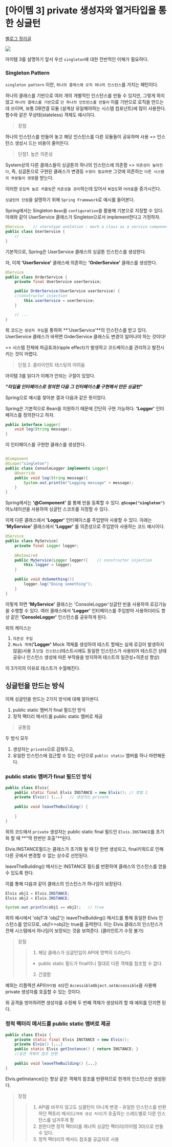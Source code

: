 # [아이템 3] private 생성자와 열거타입을 통한 싱글턴
[벨로그 정리글](https://velog.io/@trendsetter/Item-3-private-%EC%83%9D%EC%84%B1%EC%9E%90%EC%99%80-%EC%97%B4%EA%B1%B0%ED%83%80%EC%9E%85%EC%9D%84-%ED%86%B5%ED%95%9C-%EC%8B%B1%EA%B8%80%ED%84%B4)

![](https://velog.velcdn.com/images/trendsetter/post/93bf9146-a7de-4486-809a-6774c3903085/image.jpg)


아이템 3를 설명하기 앞서 우선 `singleton`에 대한 전반적인 이해가 필요하다.
### Singleton Pattern

`singleton pattern` 이란, `하나의 클래스에 오직 하나의 인스턴스`를 가지는 패턴이다.

하나의 클래스를 기반으로 여러 개의 개별적인 인스턴스를 만들 수 있지만, 그렇게 하지 않고 `하나의 클래스를 기반`으로 `단 하나의 인트턴스를 만들어` 이를 기반으로 로직을 만드는데 쓰이며, 보통 DB연결 모듈 (설계상 유일해야하는 시스템 컴포넌트)에 많이 사용한다. 함수와 같은 무상태(stateless) 객체도 예시이다.

>장점

하나의 인스턴스를 만들어 놓고 해당 인스턴스를 다른 모듈들이 공유하며 사용
=> 인스턴스 생성시 드는 비용이 줄어든다.

> 단점1. 높은 의존성

System상의 다른 클래스들이 싱글톤의 하나의 인스턴스에 의존함
=> `의존성이 높아진다`, 즉, 싱글톤으로 구현된 클래스가 변경등 `수정이 필요하면` 그것에 의존하는 `다른 시스템의 부분들이 영향`을 받는다.

이러한 `응집력 높은 커플링`은 `의존성을 관리`하는데 있어서 `복잡도`와 `어려움`을 증가시킨다.

`싱글턴의 단점`을 설명하기 위해 `Spring Framework`로 예시를 들어본다.

Spring에서는 Singleton `Bean`을 `configuration`을 활용해 기본으로 지정할 수 있다.
아래와 같이 UserService 클래스가 Singleton으로서 implement한다고 가정하자.

```java
@Service	// sterotype anotation : mark a class as a service component 
public class UserService {
    // ...
}
```
기본적으로, Spring은 UserService 클래스의 싱글톤 인스턴스를 생성한다.

자, 이제  **'UserService'** 클래스에 의존하는 **'OrderService'** 클래스를 생성한다.

```java
@Service
public class OrderService {
    private final UserService userService;

    public OrderService(UserService userService) { 
    //constructor injection
        this.userService = userService;
    }

    // ...
}
```
위 코드는 `생성자 주입`을 통하여 **'UserService'**의 인스턴스를 받고 있다. UserService 클래스가 바뀌면 OrderService 클래스도 변경이 일어나야 하는 것이다!

=> 시스템 전체에 파급효과(ripple effect)가 발생하고 코드베이스를 관리하고 발전시키는 것이 어렵다.

> 단점 2. 클라이언트 테스팅의 어려움

아이템 3를 읽다가 이해가 안되는 구절이 있었다.


**_"타입을 인터페이스로 정의한 다음 그 인터페이스를 구현해서 만든 싱글턴"_**

Spring으로 예시를 찾아본 결과 다음과 같은 뜻이었다.

Spring은 기본적으로 Bean을 지원하기 때문에 간단히 구현 가능하다.
**'Logger'** 인터페이스를 정의한다고 하자.
```java
public interface Logger{
	void log(String message);
}
```
이 인터페이스를 구현한 클래스를 생성한다.
```java

@Component
@Scope("singleton")
public class ConsoleLogger implements Logger{
	@Override
    public void log(String message){
    	System.out.println("Logging message" + message);
    }
}
```
Spring에서는 **'@Component'** 를 통해 빈을 등록할 수 있다.
**`@Scope("singleton")`** 어노테이션을 사용하여 싱글턴 스코프를 지정할 수 있다.

이제 다른 클래스에서 **'Logger'** 인터페이스를 주입받아 사용할 수 있다. 아래는 **'MyService'** 클래스에서 **'Logger'** 를 의존성으로 주입받아  사용하는 코드 예시이다.
```java
@Service
public class MyService{
	private final Logger logger;
    
    @Autowired
    public MyService(Logger logger){	// constructor injection
    	this.logger = logger;
    }
    
    public void doSomething(){
    	logger.log("Doing something");
    }
}
``` 

이렇게 하면 **'MyService'** 클래스는 'ConsoleLogger'싱글턴 빈을 사용하여 로깅기능을 수행할 수 있다. 여러 클래스에서 **'Logger'** 인터페이스를 주입받아 사용하더라도 항상 같은 **'ConsoleLogger'** 인스턴스를 공유하게 된다.

위의 케이스는
1. `의존성 주입`
2. `Mock 객체`(**'Logger'** Mock 객체를 생성하여 테스트 할때는 실제 로깅이 발생하지 않음)사용
   3.`단일 인스턴스`(테스트시에도 동일한 인스턴스가 사용되어 테스트간 상태 공유나 인스턴스 생성에 따른 부작용을 방지하여 테스트의 일관성+의존성 향상)

이 3가지의 이유로 테스트가 수월해진다.


## 싱글턴을 만드는 방식
이제 싱글턴을 만드는 2가지 방식에 대해 알아본다.

1. public static 멤버가 final 필드인 방식
2. 정적 팩터리 메서드를 public static 멤버로 제공

>공통점

두 방식 모두

1. 생성자는 `private`으로 감춰두고,
2. 유일한 인스턴스에 접근할 수 있는 수단으로 `public static` 멤버를 하나 마련해둔다.

### public static 멤버가 final 필드인 방식

```java 
public class Elvis{
	public static final Elvis INSTANCE = new Elvis(); // 방법 1
    private Elvis() {...}	// 생성자는 private
    
    public void leaveTheBuilding() {
    	
    }
}
```

위의 코드에서 `private` 생성자는 public static final 필드인 `Elvis.INSTANCE`를 초기화 할 때 **"딱 한번만 호출"**된다.

Elvis.INSTANCE필드는 클래스가 초기화 될 때 단 한번 생성되고, final키워드로 인해 다른 곳에서 변경할 수 없는 상수로 선언된다.

leaveTheBuilding() 메서드는 INSTANCE 필드를 반환하여 클래스의 인스턴스를 얻을 수 있도록 한다.

이를 통해 다음과 같이 클래스의 인스턴스가 하나임이 보장된다.

```java
Elvis obj1 = Elvis.INSTANCE;
Elvis obj2 = Elvis.INSTANCE;

System.out.println(obj1 == obj2);	// true
```

위의 예시에서 'obj1'과 'obj2'는 leaveTheBuilding() 메서드를 통해 동일한 Elvis 인스턴스를 얻으므로, obj1==obj2는 true를 출력한다.
이는 Elvis 클래스의 인스턴스가 전체 시스템에서 하나임이 보장되는 것을 보여준다. (클라인트가 수정 불가)

>장점
>> 1. 해당 클래스가 싱글턴임이 API에 명백히 드러난다.
>> - public static 필드가 final이니 절대로 다른 객체를 참조할 수 없다.
>> 2. 간결함

예외는 리플렉션 API(`아이템 65`)인 `AccessibleObject.setAccessible`을 사용해 private 생성자를 호출할 수 있는 것이다.

위 공격을 방어하려면 생성자를 수정해 두 번째 객체가 생성되려 할 때 예외를 던지면 된다. 

### 정적 팩터리 메서드를 public static 멤버로 제공

```java
public class Elvis {
	private static final Elvis INSTANCE = new Elvis();
    private Elvis() {...}
    public static Elvis getInstance() { return INSTANCE; }	
    //같은 객체의 참조 반환
    
    public void leaveTheBuilding() {...}
}
```

Elvis.getInstance()는 항상 같은 객체의 참조를 반환하므로 한개의 인스턴스만 생성된다.

>장점
>> 1. API를 바꾸지 않고도 싱클턴이 아니게 변경
      - 유일한 인스턴스를 반환하던 팩토리 메서드(`객체 생성 처리`)가 호출하는 스레드별로 다른 인스턴스를 넘겨주게 함
>> 2. 원한다면 정적 팩터리를 제너릭 싱글턴 팩터리(아이템 30)으로 만들 수 있다.
>> 3. 정적 팩터리의 메서드 참조를 공급자로 사용





